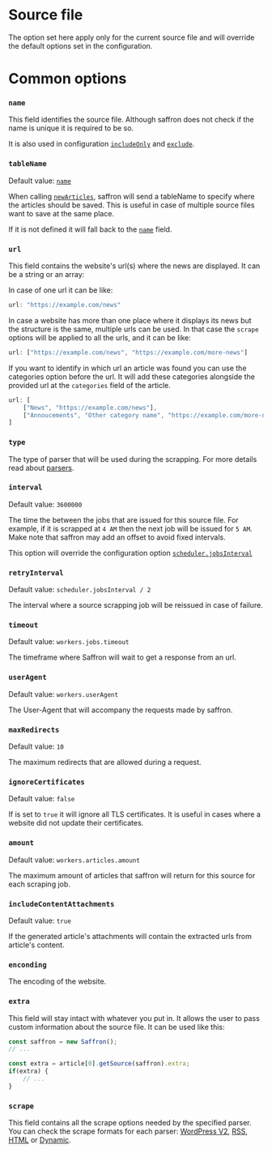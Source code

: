 # Source file

The option set here apply only for the current source file and will override the default
options set in the configuration.

# Common options

### `name`
This field identifies the source file.
Although saffron does not check if the name is unique it is required to be so.

It is also used in configuration [`includeOnly`](../configuration#includeonly)
and [`exclude`](../configuration#exclude).

### `tableName`
Default value: [`name`](#name)

When calling [`newArticles`](../configuration.md#newarticles), saffron will send a tableName
to specify where the articles should be saved.
This is useful in case of multiple source files want to save at the same place.

If it is not defined it will fall back to the [`name`](#name) field.



### `url`
This field contains the website's url(s) where the news are displayed.
It can be a string or an array:

In case of one url it can be like:
```js
url: "https://example.com/news"
```

In case a website has more than one place where it displays its news but the structure is the same,
multiple urls can be used.
In that case the `scrape` options will be applied to all the urls, and it can be like:

```js
url: ["https://example.com/news", "https://example.com/more-news"]
```

If you want to identify in which url an article was found you can use the categories option before the url.
It will add these categories alongside the provided url at the `categories` field of the article.

```js
url: [
    ["News", "https://example.com/news"],
    ["Annoucements", "Other category name", "https://example.com/more-news"]
]
```

### `type`
The type of parser that will be used during the scrapping.
For more details read about [parsers](../../README.md#parsers).

### `interval`
Default value: `3600000`

The time the between the jobs that are issued for this source file.
For example, if it is scrapped at `4 AM` then the next job will be issued for `5 AM`.
Make note that saffron may add an offset to avoid fixed intervals.

This option will override the configuration option [`scheduler.jobsInterval`](../configuration#jobsInterval)

### `retryInterval`
Default value: `scheduler.jobsInterval / 2`

The interval where a source scrapping job will be reissued in case of failure.

### `timeout`
Default value: `workers.jobs.timeout`

The timeframe where Saffron will wait to get a response from an url.

### `userAgent`
Default value: `workers.userAgent`

The User-Agent that will accompany the requests made by saffron.

### `maxRedirects`
Default value: `10`

The maximum redirects that are allowed during a request.

### `ignoreCertificates`
Default value: `false`

If is set to `true` it will ignore all TLS certificates. It is useful in cases where a website
did not update their certificates.

### `amount`
Default value: `workers.articles.amount`

The maximum amount of articles that saffron will return for this source for each scraping job.

### `includeContentAttachments`
Default value: `true`

If the generated article's attachments will contain the extracted urls from article's content.

### `enconding`
The encoding of the website.

### `extra`
This field will stay intact with whatever you put in.
It allows the user to pass custom information about the source file.
It can be used like this:

```javascript
const saffron = new Saffron();
// ...

const extra = article[0].getSource(saffron).extra;
if(extra) {
    // ...
}
```

### `scrape`
This field contains all the scrape options needed by the specified parser.
You can check the scrape formats for each parser:
[WordPress V2](./wordpress_v2.md), [RSS](./rss.md), [HTML](./html.md) or [Dynamic](./dynamic.md).
